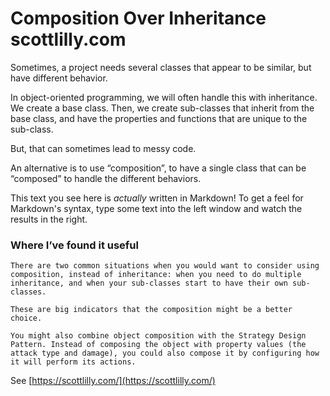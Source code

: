 # Composition Over Inheritance scottlilly.com
Sometimes, a project needs several classes that appear to be similar, but have different behavior.

In object-oriented programming, we will often handle this with inheritance. We create a base class. Then, we create sub-classes that inherit from the base class, and have the properties and functions that are unique to the sub-class.

But, that can sometimes lead to messy code.

An alternative is to use “composition”, to have a single class that can be “composed” to handle the different behaviors.



This text you see here is *actually* written in Markdown! To get a feel for Markdown's syntax, type some text into the left window and watch the results in the right.

### Where I’ve found it useful
```
There are two common situations when you would want to consider using composition, instead of inheritance: when you need to do multiple inheritance, and when your sub-classes start to have their own sub-classes.

These are big indicators that the composition might be a better choice.

You might also combine object composition with the Strategy Design Pattern. Instead of composing the object with property values (the attack type and damage), you could also compose it by configuring how it will perform its actions.
```



See [https://scottlilly.com/](https://scottlilly.com/)
